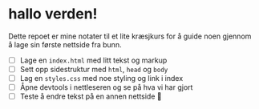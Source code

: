 # hallo verden!

Dette repoet er mine notater til et lite kræsjkurs for å guide noen gjennom å lage sin første nettside fra bunn.

- [ ] Lage en `index.html` med litt tekst og markup
- [ ] Sett opp sidestruktur med `html`, `head` og `body`
- [ ] Lag en `styles.css` med noe styling og link i index
- [ ] Åpne devtools i nettleseren og se på hva vi har gjort
- [ ] Teste å endre tekst på en annen nettside 🥳
